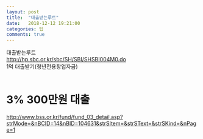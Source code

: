 ```yaml
---
layout: post
title:  "대출받는루트"
date:   2018-12-12 19:21:00
categories: 팁
comments: true
---
```



대출받는루트<br>
http://hp.sbc.or.kr/sbc/SH/SBI/SHSBI004M0.do<br>
1억 대출받기(청년전용창업자금)<br>
<br>
# 3% 300만원 대출<br>
http://www.bss.or.kr/fund/fund_03_detail.asp?strMode=&nBCID=14&nBID=104631&strSItem=&strSText=&strSKind=&nPage=1